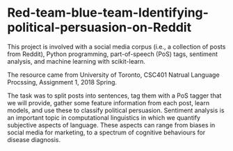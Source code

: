 # Red-team-blue-team-Identifying-political-persuasion-on-Reddit
This project is involved with a social media corpus (i.e., a collection of posts from Reddit), Python programming, part-of-speech (PoS) tags, sentiment analysis, and machine learning with scikit-learn.

The resource came from University of Toronto, CSC401 Natrual Language Procssing, Assignment 1, 2018 Spring.

The task was to split posts into sentences, tag them with a PoS tagger that we will provide, gather some feature information from each post, learn models, and use these to classify political persuasion. Sentiment analysis is an important topic in computational linguistics in which we quantify subjective aspects of language. These aspects can range from biases in social media for marketing, to a spectrum of cognitive behaviours for disease diagnosis.
